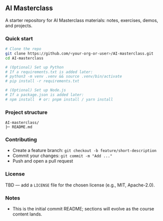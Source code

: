 ## AI Masterclass

A starter repository for AI Masterclass materials: notes, exercises, demos, and projects.

### Quick start

```bash
# Clone the repo
git clone https://github.com/<your-org-or-user>/AI-masterclass.git
cd AI-masterclass

# (Optional) Set up Python
# If a requirements.txt is added later:
# python3 -m venv .venv && source .venv/bin/activate
# pip install -r requirements.txt

# (Optional) Set up Node.js
# If a package.json is added later:
# npm install  # or: pnpm install / yarn install
```

### Project structure

```text
AI-masterclass/
├─ README.md
```

### Contributing

- Create a feature branch: `git checkout -b feature/short-description`
- Commit your changes: `git commit -m "Add ..."`
- Push and open a pull request

### License

TBD — add a `LICENSE` file for the chosen license (e.g., MIT, Apache-2.0).

### Notes

- This is the initial commit README; sections will evolve as the course content lands.
